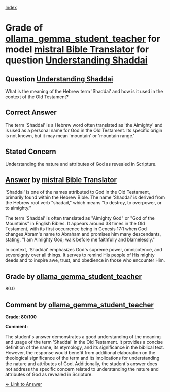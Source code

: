 
[Index](../../../../index.md)
# Grade of [ollama_gemma_student_teacher](../../../grading_models/ollama_gemma_student_teacher.md) for model [mistral Bible Translator](../../../answering_models/mistral_Bible_Translator.md) for question [Understanding Shaddai](../../../questions/Understanding_Shaddai.md)

## Question [Understanding Shaddai](../../../questions/Understanding_Shaddai.md)
What is the meaning of the Hebrew term 'Shaddai' and how is it used in the context of the Old Testament?

## Correct Answer
The term 'Shaddai' is a Hebrew word often translated as 'the Almighty' and is used as a personal name for God in the Old Testament. Its specific origin is not known, but it may mean 'mountain' or 'mountain range.'

## Stated Concern
Understanding the nature and attributes of God as revealed in Scripture.

## [Answer](../Understanding_Shaddai.md) by [mistral Bible Translator](../../../answering_models/mistral_Bible_Translator.md)
 'Shaddai' is one of the names attributed to God in the Old Testament, primarily found within the Hebrew Bible. The name 'Shaddai' is derived from the Hebrew root verb "shadad," which means "to destroy, to overpower, or to almighty."

The term 'Shaddai' is often translated as "Almighty God" or "God of the Mountains" in English Bibles. It appears around 38 times in the Old Testament, with its first occurrence being in Genesis 17:1 when God changes Abram's name to Abraham and promises him many descendants, stating, "I am Almighty God; walk before me faithfully and blamelessly."

In context, 'Shaddai' emphasizes God's supreme power, omnipotence, and sovereignty over all things. It serves to remind His people of His mighty deeds and to inspire awe, trust, and obedience in those who encounter Him.

## Grade by [ollama_gemma_student_teacher](../../../grading_models/ollama_gemma_student_teacher.md)
80.0

## Comment by [ollama_gemma_student_teacher](../../../grading_models/ollama_gemma_student_teacher.md)
**Grade: 80/100**

**Comment:**

The student's answer demonstrates a good understanding of the meaning and usage of the term 'Shaddai' in the Old Testament. It provides a concise definition of the name, its etymology, and its significance in the biblical text. However, the response would benefit from additional elaboration on the theological significance of the term and its implications for understanding the nature and attributes of God. Additionally, the student's answer does not address the specific concern related to understanding the nature and attributes of God as revealed in Scripture.

[&lt;- Link to Answer](../Understanding_Shaddai.md)
